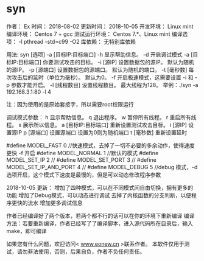 # syn
作者：	Ex
时间：	2018-08-02
更新时间：  2018-10-05
开发环境：	Linux mint
编译环境：  Centos 7 + gcc
测试运行环境：	Centos 7.*、Linux mint
编译选项：  -l pthread -std=c99 -O2
库依赖：	无特别库依赖

用法: syn [选项] -a [目标IP:目标端口]
  -h                                    显示帮助信息。
  -d                                    开启调试模式
  -a [目标IP:目标端口]                    你要测试攻击的目标。
  -i [源IP]                             设置数据包的源IP。
                                          默认为随机的源IP。
  -p [源端口]                            设置数据包的源端口。
                                          默认为随机的端口。
  -t [毫秒数]                            每次攻击后的延时（单位为毫秒）。
                                          默认为0。
  -f                                    开启极速模式，这需要设置 -i 和 -p 参数才能开启。
  -l [线程数目]                          设置线程数目。
                                          最大线程为128。
举例：./syn -a 192.168.3.1:80 -l 4

注：因为使用的是原始套接字，所以需要root权限运行

调试模式参数：
  h                                    显示帮助信息。
  q                                    退出程序。
  w                                    暂停所有线程。
  r                                    重启所有线程。
  s                                    展示所以信息。
  a [目标IP:目标端口]                    重新设置测试攻击目标。
  i [源IP]                             设置源IP
  p [源端口]                            设置源端口
                                          设置为0则为随机端口
  t [毫秒数]                            重新设置延时

#define MODEL_FAST 0                //快速模式，去掉了一切不必要的多余动作，使得速度更快 -f 开启
#define MODEL_NORMAL 1              //默认的模式
#define MODEL_SET_IP 2              //
#define MODEL_SET_PORT 3            //
#define MODEL_SET_IP_AND_PORT 4     //
#define MODEL_DEBUG 5               //debug 模式，-d 选项开启，这个模式下速度是最慢的，但是可以动态修改程序参数

2018-10-05 更新： 
    增加了四种模式，可以在不同模式间自由切换，拥有更多的功能
    增加了Debug模式，可以动态进行调试
    去掉了内核函数的分支判断，以便程序更快的流水
    增加更多调试信息


作者已经编译好了两个版本，若两个都不行的话可以在你的环境下重新编译
编译方法：若要重新编译，作者已经写了了编译脚本，进入源代码所在目录后，输入make，即可编译



如果您有什么问题，欢迎访问< www.eonew.cn >联系作者。
本软件仅用于测试，请勿非法使用，否则，后果自负，作者不负任何责任。
